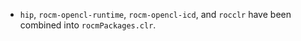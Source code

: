 - `hip`, `rocm-opencl-runtime`, `rocm-opencl-icd`, and `rocclr` have been combined into `rocmPackages.clr`.
